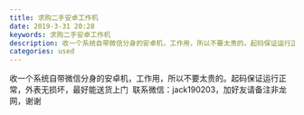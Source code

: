 ```yaml
---
title: 求购二手安卓工作机
date: 2019-3-31 20:28
keywords: 求购二手安卓工作机
description: 收一个系统自带微信分身的安卓机，工作用，所以不要太贵的。起码保证运行正常，外表无损坏，最好能送货上门  联系微信：jack190203，加好友请备注非龙网，谢谢
categories: used
---
```

<td class="t_f" id="postmessage_3359531">

收一个系统自带微信分身的安卓机，工作用，所以不要太贵的。起码保证运行正常，外表无损坏，最好能送货上门  联系微信：jack190203，加好友请备注非龙网，谢谢<br/>
</td>
